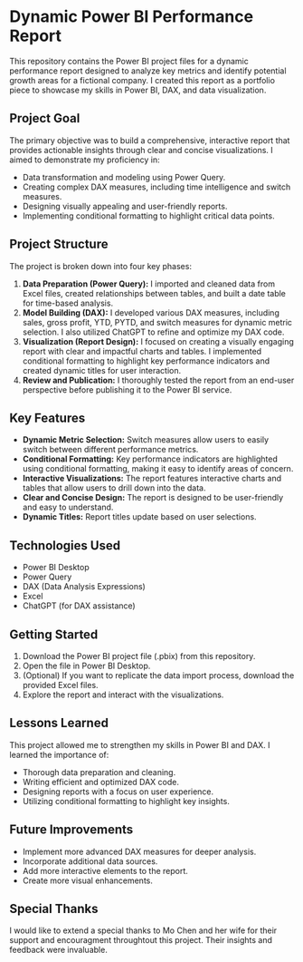 # Dynamic Power BI Performance Report

This repository contains the Power BI project files for a dynamic performance report designed to analyze key metrics and identify potential growth areas for a fictional company. I created this report as a portfolio piece to showcase my skills in Power BI, DAX, and data visualization.

## Project Goal

The primary objective was to build a comprehensive, interactive report that provides actionable insights through clear and concise visualizations. I aimed to demonstrate my proficiency in:

* Data transformation and modeling using Power Query.
* Creating complex DAX measures, including time intelligence and switch measures.
* Designing visually appealing and user-friendly reports.
* Implementing conditional formatting to highlight critical data points.

## Project Structure

The project is broken down into four key phases:

1.  **Data Preparation (Power Query):** I imported and cleaned data from Excel files, created relationships between tables, and built a date table for time-based analysis.
2.  **Model Building (DAX):** I developed various DAX measures, including sales, gross profit, YTD, PYTD, and switch measures for dynamic metric selection. I also utilized ChatGPT to refine and optimize my DAX code.
3.  **Visualization (Report Design):** I focused on creating a visually engaging report with clear and impactful charts and tables. I implemented conditional formatting to highlight key performance indicators and created dynamic titles for user interaction.
4.  **Review and Publication:** I thoroughly tested the report from an end-user perspective before publishing it to the Power BI service.

## Key Features

* **Dynamic Metric Selection:** Switch measures allow users to easily switch between different performance metrics.
* **Conditional Formatting:** Key performance indicators are highlighted using conditional formatting, making it easy to identify areas of concern.
* **Interactive Visualizations:** The report features interactive charts and tables that allow users to drill down into the data.
* **Clear and Concise Design:** The report is designed to be user-friendly and easy to understand.
* **Dynamic Titles:** Report titles update based on user selections.

## Technologies Used

* Power BI Desktop
* Power Query
* DAX (Data Analysis Expressions)
* Excel
* ChatGPT (for DAX assistance)

## Getting Started

1.  Download the Power BI project file (.pbix) from this repository.
2.  Open the file in Power BI Desktop.
3.  (Optional) If you want to replicate the data import process, download the provided Excel files.
4.  Explore the report and interact with the visualizations.

## Lessons Learned

This project allowed me to strengthen my skills in Power BI and DAX. I learned the importance of:

* Thorough data preparation and cleaning.
* Writing efficient and optimized DAX code.
* Designing reports with a focus on user experience.
* Utilizing conditional formatting to highlight key insights.

## Future Improvements

* Implement more advanced DAX measures for deeper analysis.
* Incorporate additional data sources.
* Add more interactive elements to the report.
* Create more visual enhancements.

## Special Thanks

I would like to extend a special thanks to Mo Chen and her wife for their support and encouragment throughtout this project. Their insights and feedback were invaluable.  
